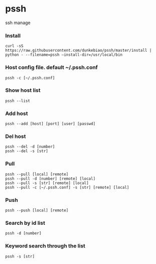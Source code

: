 # pssh
ssh manage

### Install
    curl -sS https://raw.githubusercontent.com/dunkebiao/pssh/master/install | python - --filename=pssh —install-dir=/usr/local/bin

### Host config file. default ~/.pssh.conf
    pssh -c [~/.pssh.conf]

### Show host list
    pssh --list

### Add host
    pssh --add [host] [port] [user] [passwd]

### Del host
    pssh --del -d [number]
    pssh --del -s [str]

### Pull
    pssh --pull [local] [remote]
    pssh --pull -d [number] [remote] [local]
    pssh --pull -s [str] [remote] [local]
    pssh --pull -c [~/.pssh.conf] -s [str] [remote] [local]

### Push
    pssh --push [local] [remote]

### Search by id list
    pssh -d [number]

### Keyword search through the list
    pssh -s [str]